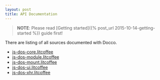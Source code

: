 ```yaml
---
layout: post
title: API Documentation
---
```


> **NOTE**: Please read [Getting started]({% post_url 2015-10-14-getting-started %}) guide first!

There are listing of all sources documented with Docco.

* [js-dos-core.litcoffee](docs/js-dos-core.html)
* [js-dos-module.litcoffee](docs/js-dos-module.html)
* [js-dos-mount.litcoffee](docs/js-dos-mount.html)
* [js-dos-ui.litcoffee](docs/js-dos-ui.html)
* [js-dos-xhr.litcoffee](docs/js-dos-xhr.html)